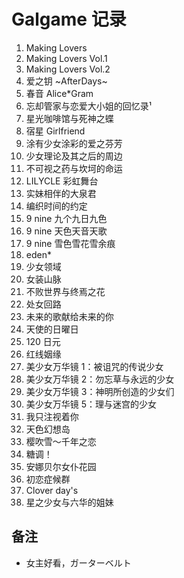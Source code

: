 # Galgame 记录

1. Making Lovers
2. Making Lovers Vol.1
3. Making Lovers Vol.2
4. 爱之钥 ~AfterDays~
5. 春音 Alice\*Gram
6. 忘却管家与恋爱大小姐的回忆录¹
7. 星光咖啡馆与死神之蝶
8. 宿星 Girlfriend
9. 涂有少女涂彩的爱之芬芳
10. 少女理论及其之后的周边
11. 不可视之药与坎坷的命运
12. LILYCLE 彩虹舞台
13. 实妹相伴的大泉君
14. 编织时间的约定
15. 9 nine 九个九日九色
16. 9 nine 天色天音天歌
17. 9 nine 雪色雪花雪余痕
18. eden\*
19. 少女领域
20. 女装山脉
21. 不败世界与终焉之花
22. 处女回路
23. 未来的歌献给未来的你
24. 天使的日曜日
25. 120 日元
26. 红线姻缘
27. 美少女万华镜 1：被诅咒的传说少女
28. 美少女万华镜 2：勿忘草与永远的少女
29. 美少女万华镜 3：神明所创造的少女们
30. 美少女万华镜 5：理与迷宫的少女
31. 我只注视着你
32. 天色幻想岛
33. 樱吹雪～千年之恋
34. 糖调！
35. 安娜贝尔女仆花园
36. 初恋症候群
37. Clover day's
38. 星之少女与六华的姐妹

## 备注

- 女主好看，ガーターベルト








